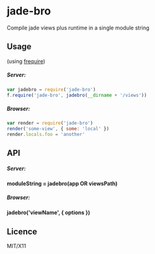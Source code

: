 # jade-bro

Compile jade views plus runtime in a single module string

## Usage

(using [frequire](https://github.com/stagas/frequire))

##### Server:

```javascript
var jadebro = require('jade-bro')
f.require('jade-bro', jadebro(__dirname + '/views'))
```

##### Browser:

```javascript
var render = require('jade-bro')
render('some-view', { some: 'local' })
render.locals.foo = 'another'
```

## API

##### Server:

#### moduleString = jadebro(app OR viewsPath)

##### Browser:

#### jadebro('viewName', { options })

## Licence

MIT/X11
